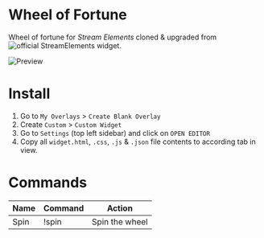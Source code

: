 # Wheel of Fortune
Wheel of fortune for _Stream Elements_ cloned & upgraded from ![official StreamElements widget](https://github.com/StreamElements/widgets/tree/master/WheelOfFortune).

![Preview](https://i.ibb.co/GMcNpR7/ezgif-com-gif-maker-1.gif)

# Install
1. Go to `My Overlays` > `Create Blank Overlay`
2. Create `Custom` > `Custom Widget`
3. Go to `Settings` (top left sidebar) and click on `OPEN EDITOR`
3. Copy all `widget.html`, `.css`, `.js` & `.json` file contents to according tab in view.


# Commands
| Name | Command | Action |
|--|--|--|
| Spin | !spin | Spin the wheel |
